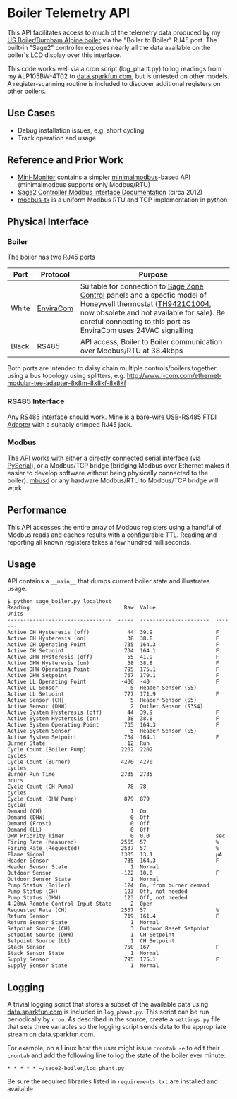 # Boiler Telemetry API

This API facilitates access to much of the telemetry data produced by my [US Boiler/Burnham Alpine boiler](http://www.usboiler.net/product/alpine-high-efficiency-condensing-gas-boiler.html) via the 
 "Boiler to Boiler" RJ45 port. The built-in "Sage2" controller exposes nearly all the data available on the boiler's
LCD display over this interface.

This code works well via a cron script (log_phant.py) to log readings from my ALP105BW-4T02 to [data.sparkfun.com](http://data.sparkfun.com), but is untested on other models. A register-scanning routine is included to discover additional registers on other boilers.

## Use Cases
* Debug installation issues, e.g. short cycling
* Track operation and usage

## Reference and Prior Work
* [Mini-Monitor](https://github.com/alanmitchell/mini-monitor/blob/master/readers/sage_boiler.py) contains a simpler [minimalmodbus](http://minimalmodbus.readthedocs.io/)-based API (minimalmodbus supports only Modbus/RTU)
* [Sage2 Controller Modbus Interface Documentation](https://www.ccontrols.com/support/dp/Sage2.doc) (circa 2012)
* [modbus-tk](https://github.com/ljean/modbus-tk) is a uniform Modbus RTU and TCP implementation in python

## Physical Interface

### Boiler
The boiler has two RJ45 ports

| Port  | Protocol | Purpose |
|-------|----------|---------|
| White | [EnviraCom](http://www.google.com/patents/US20080112492) | Suitable for connection to [Sage Zone Control](http://www.usboiler.net/product/sage-zone-control-circulator-panel) panels and a specfic model of Honeywell thermostat ([TH9421C1004](https://customer.honeywell.com/en-US/Pages/Product.aspx?cat=HonECC+Catalog&pid=th9421c1004/U), now obsolete and not available for sale). Be careful connecting to this port as EnviraCom uses 24VAC signalling |
| Black |  RS485 | API access, Boiler to Boiler communication over Modbus/RTU at 38.4kbps |

Both ports are intended to daisy chain multiple controls/boilers together using a bus topology using splitters, e.g. http://www.l-com.com/ethernet-modular-tee-adapter-8x8m-8x8kf-8x8kf

### RS485 Interface
Any RS485 interface should work. Mine is a bare-wire [USB-RS485 FTDI Adapter](http://www.ftdichip.com/Products/Cables/USBRS485.htm) with a suitably crimped RJ45 jack.

### Modbus
The API works with either a directly connected serial interface (via [PySerial](https://github.com/pyserial/pyserial)), or a Modbus/TCP bridge (bridging Modbus over Ethernet makes it easier to develop software without being physically connected to the boiler). [mbusd](https://github.com/3cky/mbusd) or any hardware Modbus/RTU to Modbus/TCP bridge will work.

## Performance
This API accesses the entire array of Modbus registers using a handful of Modbus reads and caches results with a configurable TTL. Reading and reporting all known registers takes a few hundred milliseconds.

## Usage
API contains a `__main__` that dumps current boiler state and illustrates usage:

```
$ python sage_boiler.py localhost
Reading                              Raw  Value                   Units
---------------------------------  -----  ----------------------  -------
Active CH Hysteresis (off)            44  39.9                    F
Active CH Hysteresis (on)             38  38.8                    F
Active CH Operating Point            735  164.3                   F
Active CH Setpoint                   734  164.1                   F
Active DHW Hysteresis (off)           55  41.9                    F
Active DHW Hysteresis (on)            38  38.8                    F
Active DHW Operating Point           795  175.1                   F
Active DHW Setpoint                  767  170.1                   F
Active LL Operating Point           -400  -40                     F
Active LL Sensor                       5  Header Sensor (S5)
Active LL Setpoint                   777  171.9                   F
Active Sensor (CH)                     5  Header Sensor (S5)
Active Sensor (DHW)                    2  Outlet Sensor (S3S4)
Active System Hysteresis (off)        44  39.9                    F
Active System Hysteresis (on)         38  38.8                    F
Active System Operating Point        735  164.3                   F
Active System Sensor                   5  Header Sensor (S5)
Active System Setpoint               734  164.1                   F
Burner State                          12  Run
Cycle Count (Boiler Pump)           2202  2202                    cycles
Cycle Count (Burner)                4270  4270                    cycles
Burner Run Time                     2735  2735                    hours
Cycle Count (CH Pump)                 78  78                      cycles
Cycle Count (DHW Pump)               879  879                     cycles
Demand (CH)                            1  On
Demand (DHW)                           0  Off
Demand (Frost)                         0  Off
Demand (LL)                            0  Off
DHW Priority Timer                     0  0.0                     sec
Firing Rate (Measured)              2555  57                      %
Firing Rate (Requested)             2537  57                      %
Flame Signal                        1305  13.1                    μA
Header Sensor                        735  164.3                   F
Header Sensor State                    1  Normal
Outdoor Sensor                      -122  10.0                    F
Outdoor Sensor State                   1  Normal
Pump Status (Boiler)                 124  On, from burner demand
Pump Status (CH)                     123  Off, not needed
Pump Status (DHW)                    123  Off, not needed
4-20mA Remote Control Input State      2  Open
Requested Rate (CH)                 2537  57                      %
Return Sensor                        719  161.4                   F
Return Sensor State                    1  Normal
Setpoint Source (CH)                   3  Outdoor Reset Setpoint
Setpoint Source (DHW)                  1  CH Setpoint
Setpoint Source (LL)                   1  CH Setpoint
Stack Sensor                         750  167                     F
Stack Sensor State                     1  Normal
Supply Sensor                        795  175.1                   F
Supply Sensor State                    1  Normal
```

## Logging
A trivial logging script that stores a subset of the available data using [data.sparkfun.com](https://data.sparkfun.com) is included in `log_phant.py`. This script can be run periodically by `cron`. As described in the source, create a `settings.py` file that sets three variables so the logging script sends data to the appropriate stream on data.sparkfun.com.

For example, on a Linux host the user might issue `crontab -e` to edit their `crontab` and add the following line to log the state of the boiler ever minute:
```
* * * * * ~/sage2-boiler/log_phant.py
```
Be sure the required libraries listed in `requirements.txt` are installed and available
